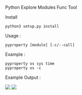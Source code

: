 Python Explore Modules Func Tool

Install

    python3 setup.py install


Usage   : 
 
    pyproperty [module] [-c/--call]

Example : 
    
    pyproperty os sys time
    pyproperty os -c


Example Output : 

<image src="https://github.com/raifpy/pyproperty/blob/master/up.png">
<image src="https://github.com/raifpy/pyproperty/blob/master/up.png2">
